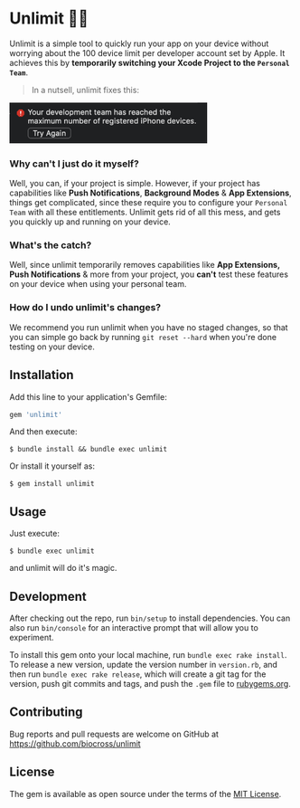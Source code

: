 # Unlimit 🚀📲

Unlimit is a simple tool to quickly run your app on your device without worrying about the 100 device limit per developer account set by Apple. It achieves this by **temporarily switching your Xcode Project to the `Personal Team`**.

> In a nutsell, unlimit fixes this:

<img width="350" src="https://github.com/biocross/unlimit/raw/master/images/max_devices.png" alt="Xcode Device Limit Reached Error">

### Why can't I just do it myself?

Well, you can, if your project is simple. However, if your project has capabilities like **Push Notifications**, **Background Modes** & **App Extensions**, things get complicated, since these require you to configure your `Personal Team` with all these entitlements. Unlimit gets rid of all this mess, and gets you quickly up and running on your device.

### What's the catch?

Well, since unlimit temporarily removes capabilities like **App Extensions, Push Notifications** & more from your project, you **can't** test these features on your device when using your personal team.

### How do I undo unlimit's changes?

We recommend you run unlimit when you have no staged changes, so that you can simple go back by running `git reset --hard` when you're done testing on your device.

## Installation

Add this line to your application's Gemfile:

```ruby
gem 'unlimit'
```

And then execute:

    $ bundle install && bundle exec unlimit

Or install it yourself as:

    $ gem install unlimit

## Usage

Just execute:

    $ bundle exec unlimit

and unlimit will do it's magic.

## Development

After checking out the repo, run `bin/setup` to install dependencies. You can also run `bin/console` for an interactive prompt that will allow you to experiment.

To install this gem onto your local machine, run `bundle exec rake install`. To release a new version, update the version number in `version.rb`, and then run `bundle exec rake release`, which will create a git tag for the version, push git commits and tags, and push the `.gem` file to [rubygems.org](https://rubygems.org).

## Contributing

Bug reports and pull requests are welcome on GitHub at https://github.com/biocross/unlimit

## License

The gem is available as open source under the terms of the [MIT License](https://opensource.org/licenses/MIT).
